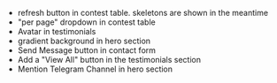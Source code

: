 - refresh button in contest table. skeletons are shown in the meantime
- "per page" dropdown in contest table
- Avatar in testimonials
- gradient background in hero section
- Send Message button in contact form
- Add a "View All" button in the testimonials section
- Mention Telegram Channel in hero section